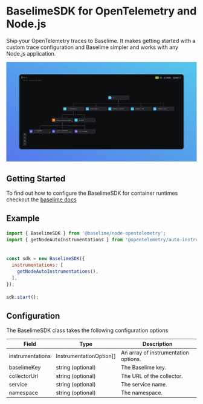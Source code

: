 # BaselimeSDK for OpenTelemetry and Node.js

Ship your OpenTelemetry traces to Baselime. It makes getting started with a custom trace configuration and Baselime simpler and works with any Node.js application.

![A trace from an ECS task](./traces.png)


## Getting Started 

To find out how to configure the BaselimeSDK for container runtimes checkout the [baselime docs](https://baselime.io/docs/sending-data/opentelemetry/node.js/containers/)

## Example

```javascript
import { BaselimeSDK } from '@baselime/node-opentelemetry';
import { getNodeAutoInstrumentations } from '@opentelemetry/auto-instrumentations-node';


const sdk = new BaselimeSDK({
  instrumentations: [    
    getNodeAutoInstrumentations(),
  ],
});

sdk.start();
```

## Configuration

The BaselimeSDK class takes the following configuration options

| Field            | Type                    | Description                          |
| ---------------- | ----------------------- | ------------------------------------ |
| instrumentations | InstrumentationOption[] | An array of instrumentation options. |
| baselimeKey      | string (optional)       | The Baselime key.                    |
| collectorUrl     | string (optional)       | The URL of the collector.            |
| service          | string (optional)       | The service name.                    |
| namespace        | string (optional)       | The namespace.                       |
